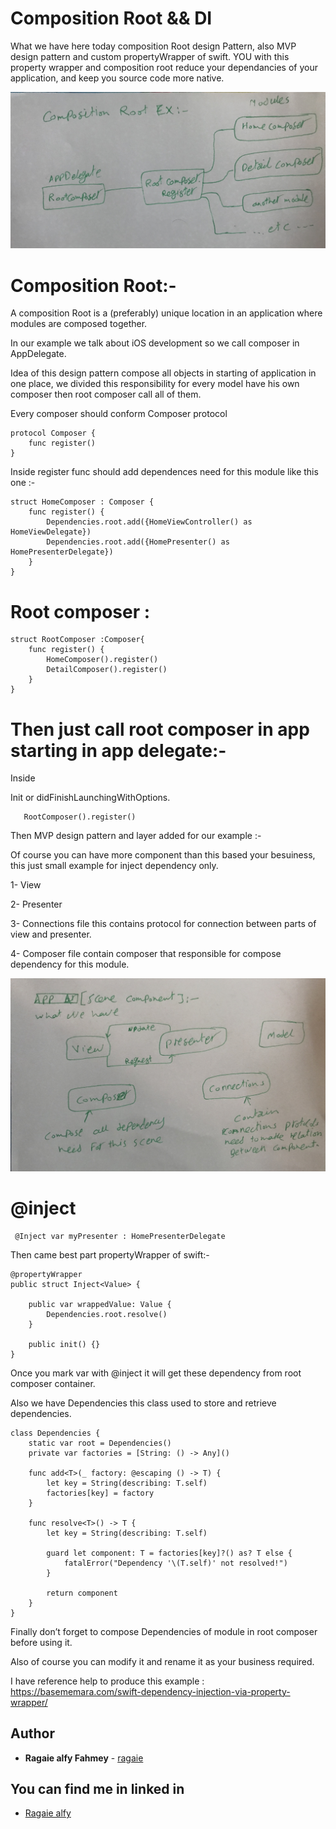 # Composition Root && DI 

What we have here today composition Root design Pattern, also MVP design pattern and custom propertyWrapper of swift.
YOU  with this property wrapper and composition root reduce your dependancies of your application, and keep you source code more native.

![Screenshot](https://github.com/ragaie/CompositionRoot-MVP-DI-PropertyWrapper/blob/master/CompositionRoot%26MVP/IMG_4641.JPG)



#  Composition Root:-
A composition Root is a (preferably) unique location in an application where modules are composed together.

In our example we talk about iOS development so we call composer in AppDelegate.

Idea of this design pattern compose all objects in starting of application in one place, we divided this responsibility for every model have his own composer then root composer call all of them.
 
Every composer should conform  Composer protocol

```
protocol Composer {
    func register()
}
```


Inside register func should add dependences need for this module like this one :-

```
struct HomeComposer : Composer {
    func register() {
        Dependencies.root.add({HomeViewController() as HomeViewDelegate})
        Dependencies.root.add({HomePresenter() as HomePresenterDelegate})
    }
}
```

# Root composer : 

```
struct RootComposer :Composer{
    func register() {
        HomeComposer().register()
        DetailComposer().register()
    }
}
```

# Then just call root composer in app starting in app delegate:-

Inside 

Init or didFinishLaunchingWithOptions.
```
   RootComposer().register()

```

Then MVP design pattern and layer added for our example :-

Of course you can have more component than this based your besuiness, this just small example for inject dependency only.

1- View 

2- Presenter

3- Connections file this contains protocol for connection between parts of view and presenter.

4- Composer file contain composer that responsible for compose dependency for this module.


![Screenshot](https://github.com/ragaie/CompositionRoot-MVP-DI-PropertyWrapper/blob/master/CompositionRoot%26MVP/IMG_1078.JPG)


# @inject

```
 @Inject var myPresenter : HomePresenterDelegate
```

Then came best part propertyWrapper of swift:-

```
@propertyWrapper
public struct Inject<Value> {
    
    public var wrappedValue: Value {
        Dependencies.root.resolve()
    }
    
    public init() {}
}
```

Once you mark var with @inject it will get these dependency from root composer container.

Also we have Dependencies this class used to store and retrieve  dependencies.

```
class Dependencies {
    static var root = Dependencies()
    private var factories = [String: () -> Any]()
    
    func add<T>(_ factory: @escaping () -> T) {
        let key = String(describing: T.self)
        factories[key] = factory
    }

    func resolve<T>() -> T {
        let key = String(describing: T.self)
        
        guard let component: T = factories[key]?() as? T else {
            fatalError("Dependency '\(T.self)' not resolved!")
        }
        
        return component
    }
}	
```

Finally don’t forget to compose Dependencies of module in root composer before using it.

Also of course you can modify it and rename it as your business required.

I have reference help to produce this example : 
https://basememara.com/swift-dependency-injection-via-property-wrapper/

## Author

* **Ragaie alfy Fahmey**  - [ragaie](https://github.com/ragaie)

## You can find me in linked in 
- [Ragaie alfy](www.linkedin.com/in/ragaie-alfy)
